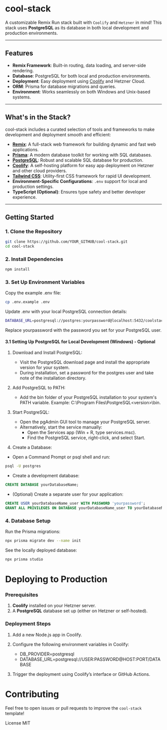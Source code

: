 # cool-stack

A customizable Remix Run stack built with `Coolify` and `Hetzner` in mind! This stack uses **PostgreSQL** as its database in both local development and production environments.

---

## Features

- **Remix Framework**: Built-in routing, data loading, and server-side rendering.
- **Database**: PostgreSQL for both local and production environments.
- **Deployment**: Easy deployment using [Coolify](https://coolify.io/) and Hetzner Cloud.
- **ORM**: Prisma for database migrations and queries.
- **Environment**: Works seamlessly on both Windows and Unix-based systems.

---

## What's in the Stack?

cool-stack includes a curated selection of tools and frameworks to make development and deployment smooth and efficient:

- **[Remix](https://remix.run/)**: A full-stack web framework for building dynamic and fast web applications.
- **[Prisma](https://www.prisma.io/)**: A modern database toolkit for working with SQL databases.
- **[PostgreSQL](https://www.postgresql.org/)**: Robust and scalable SQL database for production.
- **[Coolify](https://coolify.io/)**: A self-hosting platform for easy app deployment on Hetzner and other cloud providers.
- **[Tailwind CSS](https://tailwindcss.com/)**: Utility-first CSS framework for rapid UI development.
- **Environment-Specific Configurations**: `.env` support for local and production settings.
- **TypeScript (Optional)**: Ensures type safety and better developer experience.

---

## Getting Started

### 1. Clone the Repository
```bash
git clone https://github.com/YOUR_GITHUB/cool-stack.git
cd cool-stack
```

### 2. Install Dependencies
```bash
npm install
```

### 3. Set Up Environment Variables
Copy the example .env file:

```bash 
cp .env.example .env
```
Update .env with your local PostgreSQL connection details:
```bash
DATABASE_URL=postgresql://postgres:yourpassword@localhost:5432/coolstack_dev
```
Replace yourpassword with the password you set for your PostgreSQL user.

#### 3.1 Setting Up PostgreSQL for Local Development (Windows) - Optional
1. Download and Install PostgreSQL:

    * Visit the PostgreSQL download page and install the appropriate version for your system.
    * During installation, set a password for the postgres user and take note of the installation directory.

2. Add PostgreSQL to PATH:

    * Add the bin folder of your PostgreSQL installation to your system's PATH variable. Example: C:\Program Files\PostgreSQL\<version>\bin.

3. Start PostgreSQL:

    * Open the pgAdmin GUI tool to manage your PostgreSQL server.
    * Alternatively, start the service manually:
      * Open the Services app (Win + R, type services.msc).
      * Find the PostgreSQL service, right-click, and select Start.

4. Create a Database:

* Open a Command Prompt or psql shell and run:
```bash
psql -U postgres
```

* Create a development database:
```sql
CREATE DATABASE yourDatabaseName;
```

* (Optional) Create a separate user for your application:
```sql
CREATE USER yourDatabaseName_user WITH PASSWORD 'yourpassword';
GRANT ALL PRIVILEGES ON DATABASE yourDatabaseName_user TO yourDatabaseName;
```
### 4. Database Setup

Run the Prisma migrations:
```bash
npx prisma migrate dev --name init
```

See the locally deployed database:
```bash
npx prisma studio
``` 

# Deploying to Production
### Prerequisites
1. **Coolify** installed on your Hetzner server.
2. A **PostgreSQL** database set up (either on Hetzner or self-hosted).

###  Deployment Steps
1. Add a new Node.js app in Coolify.
2. Configure the following environment variables in Coolify:
    * DB_PROVIDER=postgresql
    * DATABASE_URL=postgresql://USER:PASSWORD@HOST:PORT/DATABASE

3. Trigger the deployment using Coolify’s interface or GitHub Actions.

# Contributing
Feel free to open issues or pull requests to improve the `cool-stack` template!

License
MIT
